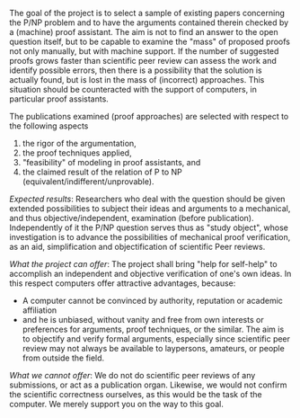 The goal of the project is to select a sample of existing papers concerning the P/NP problem and to have the arguments contained therein checked by a (machine) proof assistant. The aim is not to find an answer to the open question itself, but to be capable to examine the "mass" of proposed proofs not only manually, but with machine support. If the number of suggested proofs grows faster than scientific peer review can assess the work and identify possible errors, then there is a possibility that the solution is actually found, but is lost in the mass of (incorrect) approaches. This situation should be counteracted with the support of computers, in particular proof assistants.

The publications examined (proof approaches) are selected with respect to the following aspects 
1. the rigor of the argumentation, 
2. the proof techniques applied,
3. "feasibility" of modeling in proof assistants, and 
4. the claimed result of the relation of P to NP (equivalent/indifferent/unprovable).

*Expected results*: Researchers who deal with the question should be given extended possibilities to subject their ideas and arguments to a mechanical, and thus objective/independent, examination (before publication). Independently of it the P/NP question serves thus as "study object", whose investigation is to advance the possibilities of mechanical proof verification, as an aid, simplification and objectification of scientific Peer reviews. 

*What the project can offer*: The project shall bring "help for self-help" to accomplish an independent and objective verification of one's own ideas. In this respect computers offer attractive advantages, because:
* A computer cannot be convinced by authority, reputation or academic affiliation
* and he is unbiased, without vanity and free from own interests or preferences for arguments, proof techniques, or the similar.
The aim is to objectify and verify formal arguments, especially since scientific peer review may not always be available to laypersons, amateurs, or people from outside the field.

*What we cannot offer*: We do not do scientific peer reviews of any submissions, or act as a publication organ. Likewise, we would not confirm the scientific correctness ourselves, as this would be the task of the computer. We merely support you on the way to this goal. 
